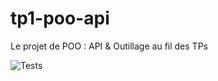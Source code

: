 # tp1-poo-api

Le projet de POO : API & Outillage au fil des TPs

![Tests](https://github.com/MaximeEtu/tp1-poo-api/actions/workflows/learn-github-action.yml/badge.svg)
